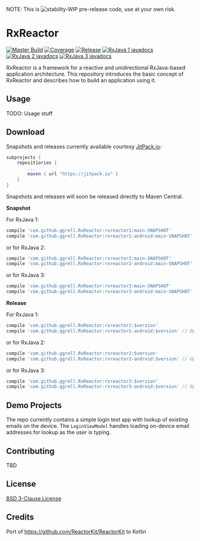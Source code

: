 NOTE: This is ![stability-WIP](https://img.shields.io/badge/stability-WIP-orange.svg) pre-release code, use at your own risk. 
 
# RxReactor
[![Master Build](https://github.com/ggrell/RxReactor/actions/workflows/merge_master.yml/badge.svg)](https://github.com/ggrell/RxReactor/actions/workflows/merge_master.yml)
[![Coverage](https://codecov.io/gh/ggrell/RxReactor/branch/main/graph/badge.svg?token=8JHGJPU2M8)](https://codecov.io/gh/ggrell/RxReactor)
[![Release](https://jitpack.io/v/ggrell/RxReactor.svg)](https://jitpack.io/#ggrell/RxReactor) [![RxJava 1 javadocs](https://img.shields.io/badge/Javadocs-RxJava%201-green)](https://jitpack.io/com/github/ggrell/RxReactor/rxreactor1/main-SNAPSHOT/javadoc/) [![RxJava 2 javadocs](https://img.shields.io/badge/Javadocs-RxJava%202-green)](https://jitpack.io/com/github/ggrell/RxReactor/rxreactor2/main-SNAPSHOT/javadoc/) [![RxJava 3 javadocs](https://img.shields.io/badge/Javadocs-RxJava%203-green)](https://jitpack.io/com/github/ggrell/RxReactor/rxreactor3/main-SNAPSHOT/javadoc/)

RxReactor is a framework for a reactive and unidirectional RxJava-based application architecture. 
This repository introduces the basic concept of RxReactor and describes how to build an application 
using it.

## Usage

TODO: Usage stuff

## Download

Snapshots and releases currently available courtesy [JitPack.io](https://jitpack.io):
```groovy
subprojects {
    repositiories {
        ...
        maven { url "https://jitpack.io" }
    }
}
```
Snapshots and releases will soon be released directly to Maven Central.

**Snapshot**

For RxJava 1:
```groovy
compile 'com.github.ggrell.RxReactor:rxreactor1:main-SNAPSHOT'
compile 'com.github.ggrell.RxReactor:rxreactor1-android:main-SNAPSHOT' // Optional
```
or for RxJava 2:
```groovy
compile 'com.github.ggrell.RxReactor:rxreactor2:main-SNAPSHOT'
compile 'com.github.ggrell.RxReactor:rxreactor2-android:main-SNAPSHOT' // Optional
```
or for RxJava 3:
```groovy
compile 'com.github.ggrell.RxReactor:rxreactor3:main-SNAPSHOT'
compile 'com.github.ggrell.RxReactor:rxreactor3-android:main-SNAPSHOT' // Optional
```

**Release**

For RxJava 1:
```groovy
compile 'com.github.ggrell.RxReactor:rxreactor1:$version'
compile 'com.github.ggrell.RxReactor:rxreactor1-android:$version' // Optional
```

or for RxJava 2:
```groovy
compile 'com.github.ggrell.RxReactor:rxreactor2:$version'
compile 'com.github.ggrell.RxReactor:rxreactor2-android:$version' // Optional
```

or for RxJava 3:
```groovy
compile 'com.github.ggrell.RxReactor:rxreactor3:$version'
compile 'com.github.ggrell.RxReactor:rxreactor3-android:$version' // Optional
```

## Demo Projects

The repo currently contains a simple login test app with lookup of existing emails on the device.
The `LoginViewModel` handles loading on-device email addresses for lookup as the user is typing.

## Contributing

TBD

## License

[BSD 3-Clause License](https://github.com/ggrell/RxReactor/blob/master/LICENSE)

## Credits

Port of https://github.com/ReactorKit/ReactorKit to Kotlin
